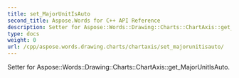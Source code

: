 ```yaml
---
title: set_MajorUnitIsAuto
second_title: Aspose.Words for C++ API Reference
description: Setter for Aspose::Words::Drawing::Charts::ChartAxis::get_MajorUnitIsAuto. 
type: docs
weight: 0
url: /cpp/aspose.words.drawing.charts/chartaxis/set_majorunitisauto/
---
```


Setter for Aspose::Words::Drawing::Charts::ChartAxis::get_MajorUnitIsAuto. 

